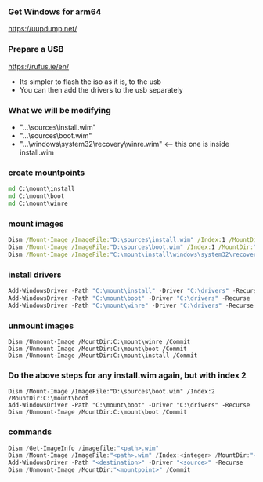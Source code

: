 ### Get Windows for arm64 
https://uupdump.net/
### Prepare a USB
https://rufus.ie/en/
+ Its simpler to flash the iso as it is, to the usb
+ You can then add the drivers to the usb separately

### What we will be modifying
+ "...\sources\install.wim"                   
+ "...\sources\boot.wim"
+ "...\windows\system32\recovery\winre.wim"   <-- this one is inside install.wim

### create mountpoints
```cmd
md C:\mount\install
md C:\mount\boot
md C:\mount\winre
```

### mount images
```cmd
Dism /Mount-Image /ImageFile:"D:\sources\install.wim" /Index:1 /MountDir:"C:\mount\install"
Dism /Mount-Image /ImageFile:"D:\sources\boot.wim" /Index:1 /MountDir:"C:\mount\boot"
Dism /Mount-Image /ImageFile:"C:\mount\install\windows\system32\recovery\winre.wim" /Index:1 /MountDir:"C:\mount\winre"
```

### install drivers
```powershell
Add-WindowsDriver -Path "C:\mount\install" -Driver "C:\drivers" -Recurse
Add-WindowsDriver -Path "C:\mount\boot" -Driver "C:\drivers" -Recurse
Add-WindowsDriver -Path "C:\mount\winre" -Driver "C:\drivers" -Recurse
```

### unmount images
```
Dism /Unmount-Image /MountDir:C:\mount\winre /Commit
Dism /Unmount-Image /MountDir:C:\mount\boot /Commit
Dism /Unmount-Image /MountDir:C:\mount\install /Commit
```

### Do the above steps for any install.wim again, but with index 2
```
Dism /Mount-Image /ImageFile:"D:\sources\boot.wim" /Index:2 /MountDir:C:\mount\boot
Add-WindowsDriver -Path "C:\mount\boot" -Driver "C:\drivers" -Recurse
Dism /Unmount-Image /MountDir:C:\mount\boot /Commit
```


### commands
```powershell
Dism /Get-ImageInfo /imagefile:"<path>.wim"
Dism /Mount-Image /ImageFile:"<path>.wim" /Index:<integer> /MountDir:"<folder-path>"
Add-WindowsDriver -Path "<destination>" -Driver "<source>" -Recurse
Dism /Unmount-Image /MountDir:"<mountpoint>" /Commit
```
